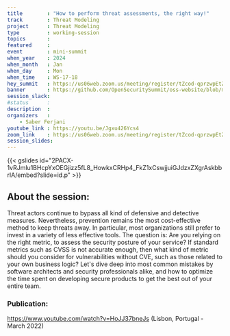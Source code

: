 ```yaml
---
title        : "How to perform threat assessments, the right way!"
track        : Threat Modeling
project      : Threat Modeling
type         : working-session
topics       :
featured     :
event        : mini-summit
when_year    : 2024
when_month   : Jan
when_day     : Mon
when_time    : WS-17-18
hey_summit   : https://us06web.zoom.us/meeting/register/tZcod-qprzwpEtZJBKy3jixccF7bYif9rg7x
banner       : https://github.com/OpenSecuritySummit/oss-website/blob/main/content/sessions/2024/mini-summits/Jan/banners/How%20To%20Perform%20Threat%20Assessments%20the%20right%20way.jpeg?raw=true
session_slack:
#status      : 
description  :
organizers   :
    - Saber Ferjani   
youtube_link : https://youtu.be/Jgxu426Ycs4
zoom_link    : https://us06web.zoom.us/meeting/register/tZcod-qprzwpEtZJBKy3jixccF7bYif9rg7x
session_slides:
---
```

{{< gslides id="2PACX-1vRJmlu1BHcpYxOEGjizz5fL8_HowkxCRHp4_FkZ1xCswjjuiGJdzxZXgrAskbbrlA/embed?slide=id.p" >}}

## About the session:
Threat actors continue to bypass all kind of defensive and detective measures. Nevertheless, prevention remains the most cost-effective method to keep threats away. In particular, most organizations still prefer to invest in a variety of less effective tools. The question is: Are you relying on the right metric, to assess the security posture of your service? If standard metrics such as CVSS is not accurate enough, then what kind of metric should you consider for vulnerabilities without CVE, such as those related to your own business logic? Let's dive deep into most common mistakes by software architects and security professionals alike, and how to optimize the time spent on developing secure products to get the best out of your entire team.

### Publication:
https://www.youtube.com/watch?v=HoJJ37bneJs (Lisbon, Portugal - March 2022)
